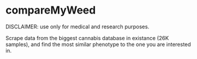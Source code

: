 # compareMyWeed

DISCLAIMER: use only for medical and research purposes. 

Scrape data from the biggest cannabis database in existance (26K samples), and find the most similar phenotype to the one you are interested in. 

